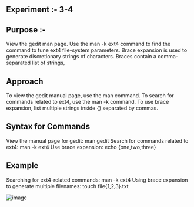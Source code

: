 ## Experiment :- 3-4

## Purpose :- 
View the gedit man page. Use the man -k ext4 command to find the command to tune ext4 file-system parameters. Brace expansion is used to generate discretionary strings of characters. Braces contain a comma-separated list of strings,

## Approach
To view the gedit manual page, use the man command.
To search for commands related to ext4, use the man -k command.
To use brace expansion, list multiple strings inside {} separated by commas.

## Syntax for Commands
View the manual page for gedit:
                      man gedit
Search for commands related to ext4:
                      man -k ext4
Use brace expansion:
                      echo {one,two,three}


## Example
Searching for ext4-related commands:
                        man -k ext4
Using brace expansion to generate multiple filenames:
                        touch file{1,2,3}.txt


![image](https://github.com/user-attachments/assets/085549d1-93e1-41c1-94d4-92c019664156)
